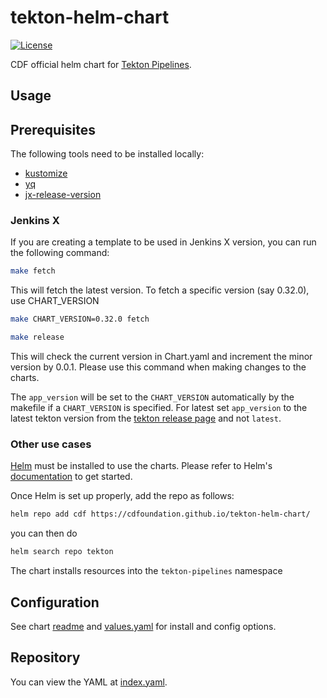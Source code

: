 # tekton-helm-chart

[![License](https://img.shields.io/badge/License-Apache%202.0-blue.svg)](https://opensource.org/licenses/Apache-2.0)

CDF official helm chart for [Tekton Pipelines](https://github.com/tektoncd/pipeline).

## Usage

## Prerequisites

The following tools need to be installed locally:

- [kustomize](https://kubectl.docs.kubernetes.io/installation/kustomize/)
- [yq](https://github.com/mikefarah/yq/#install)
- [jx-release-version](https://github.com/jenkins-x-plugins/jx-release-version)

### Jenkins X

If you are creating a template to be used in Jenkins X version, you can run the following command:

```bash
make fetch
```

This will fetch the latest version.
To fetch a specific version (say 0.32.0), use CHART_VERSION

```bash
make CHART_VERSION=0.32.0 fetch
```

```bash
make release
```
This will check the current version in Chart.yaml and increment the minor version by 0.0.1.
Please use this command when making changes to the charts.

The `app_version` will be set to the `CHART_VERSION` automatically by the makefile if a `CHART_VERSION` is specified.
For latest set `app_version` to the latest tekton version from the [tekton release page](https://github.com/tektoncd/pipeline/releases) and not `latest`.

### Other use cases

[Helm](https://helm.sh) must be installed to use the charts.
Please refer to Helm's [documentation](https://helm.sh/docs/) to get started.

Once Helm is set up properly, add the repo as follows:

```bash
helm repo add cdf https://cdfoundation.github.io/tekton-helm-chart/
```

you can then do

```bash
helm search repo tekton
```

The chart installs resources into the `tekton-pipelines` namespace

## Configuration

See chart [readme](charts/tekton-pipeline/README.md) and [values.yaml](charts/tekton-pipeline/values.yaml) for install and config options.

## Repository

You can view the YAML at [index.yaml](https://cdfoundation.github.io/tekton-helm-chart/index.yaml).
